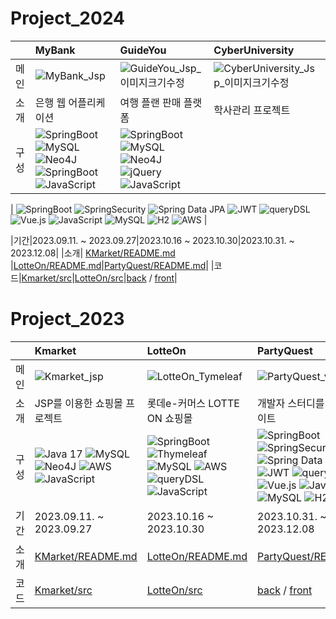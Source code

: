 
# Project_2024
|  |MyBank|GuideYou|CyberUniversity|
|:--------------------|:----|:----|:-----|
|메인|![MyBank_Jsp](https://github.com/Jincchus/Project/assets/136421962/00b337ce-84da-40b6-8427-7542c6e47edd)|![GuideYou_Jsp_이미지크기수정](https://github.com/Jincchus/Project/assets/136421962/70ece31b-d1df-4662-b064-0c61fb28eba4)|![CyberUniversity_Jsp_이미지크기수정](https://github.com/Jincchus/Project/assets/136421962/08233951-2721-4eb2-8f99-f2c25b2706ca)|
|소개|은행 웹 어플리케이션|여행 플랜 판매 플랫폼|학사관리 프로젝트|
|구성|![SpringBoot](https://img.shields.io/badge/springboot-%236DB33F) ![MySQL](https://img.shields.io/badge/MySQL-%2300f) ![Neo4J](https://img.shields.io/badge/JSP-008CC1) ![SpringBoot](https://img.shields.io/badge/spring-%236DB33F) ![JavaScript](https://img.shields.io/badge/javascript-%23323330) |![SpringBoot](https://img.shields.io/badge/springboot-%236DB33F) ![MySQL](https://img.shields.io/badge/MySQL-%2300f) ![Neo4J](https://img.shields.io/badge/JSP-008CC1) ![jQuery](https://img.shields.io/badge/jQuery-%236DB33F) ![JavaScript](https://img.shields.io/badge/javascript-%23323330) 

| ![SpringBoot](https://img.shields.io/badge/springboot-%236DB33F) ![SpringSecurity](https://img.shields.io/badge/SpringSecurity-%236DB33F) ![Spring Data JPA](https://img.shields.io/badge/Spring_Data_JPA-%236DB33F) ![JWT](https://img.shields.io/badge/JWT-black) ![queryDSL](https://img.shields.io/badge/queryDSL-%234a4a4a) ![Vue.js](https://img.shields.io/badge/vuejs-%2335495e)  ![JavaScript](https://img.shields.io/badge/javascript-%23323330)  ![MySQL](https://img.shields.io/badge/MySQL-%2300f) ![H2](https://img.shields.io/badge/H2-%23CC0000) ![AWS](https://img.shields.io/badge/AWS-%23FF9900)  |


|기간|2023.09.11. ~ 2023.09.27|2023.10.16 ~ 2023.10.30|2023.10.31. ~ 2023.12.08|
|소개| [KMarket/README.md](https://github.com/bllor/Project2023/blob/main/Project1_Kmarket/README.md) |[LotteOn/README.md](https://github.com/bllor/Project2023/blob/main/LotteON/README.md)|[PartyQuest/README.md](https://github.com/bllor/Project2023/blob/main/PartyQuest/README.md)|
|코드|[Kmarket/src](https://github.com/bllor/Project2023/tree/main/Project1_Kmarket)|[LotteOn/src](https://github.com/bllor/Project2023/tree/main/LotteON)|[back](https://github.com/bllor/Project2023/tree/main/PartyQuest/partyQuest_back) / [front](https://github.com/bllor/Project2023/tree/main/PartyQuest/partyQuest_front)|


# Project_2023
|  |Kmarket|LotteOn|PartyQuest|
|:--------------------|:----|:----|:-----|
|메인|![Kmarket_jsp](https://github.com/Jincchus/Project/assets/136421962/a658f05b-c61a-489e-937a-7b1250a47a46)|![LotteOn_Tymeleaf](https://github.com/Jincchus/Project/assets/136421962/6dc689d0-3700-49fa-8ab0-0a7ffbb0b90e)|![PartyQuest_vuejs](https://github.com/Jincchus/Project/assets/136421962/05e39c41-4528-40cc-81f0-b260242565be)|
|소개|JSP를 이용한 쇼핑몰 프로젝트|롯데e-커머스 LOTTE ON 쇼핑몰|개발자 스터디를 위한 웹사이트|
|구성|![Java 17](https://img.shields.io/badge/java17-%23ED8B00.svg) ![MySQL](https://img.shields.io/badge/MySQL-%2300f) ![Neo4J](https://img.shields.io/badge/JSP-008CC1) ![AWS](https://img.shields.io/badge/AWS-%23FF9900) ![JavaScript](https://img.shields.io/badge/javascript-%23323330) |![SpringBoot](https://img.shields.io/badge/spring-%236DB33F) ![Thymeleaf](https://img.shields.io/badge/Thymeleaf-%23005C0F) ![MySQL](https://img.shields.io/badge/MySQL-%2300f) ![AWS](https://img.shields.io/badge/AWS-%23FF9900) ![queryDSL](https://img.shields.io/badge/queryDSL-%234a4a4a) ![JavaScript](https://img.shields.io/badge/javascript-%23323330) | ![SpringBoot](https://img.shields.io/badge/spring-%236DB33F) ![SpringSecurity](https://img.shields.io/badge/SpringSecurity-%236DB33F) ![Spring Data JPA](https://img.shields.io/badge/Spring_Data_JPA-%236DB33F) ![JWT](https://img.shields.io/badge/JWT-black) ![queryDSL](https://img.shields.io/badge/queryDSL-%234a4a4a) ![Vue.js](https://img.shields.io/badge/vuejs-%2335495e)  ![JavaScript](https://img.shields.io/badge/javascript-%23323330)  ![MySQL](https://img.shields.io/badge/MySQL-%2300f) ![H2](https://img.shields.io/badge/H2-%23CC0000) ![AWS](https://img.shields.io/badge/AWS-%23FF9900)  |
|기간|2023.09.11. ~ 2023.09.27|2023.10.16 ~ 2023.10.30|2023.10.31. ~ 2023.12.08|
|소개| [KMarket/README.md](https://github.com/bllor/Project2023/blob/main/Project1_Kmarket/README.md) |[LotteOn/README.md](https://github.com/bllor/Project2023/blob/main/LotteON/README.md)|[PartyQuest/README.md](https://github.com/bllor/Project2023/blob/main/PartyQuest/README.md)|
|코드|[Kmarket/src](https://github.com/bllor/Project2023/tree/main/Project1_Kmarket)|[LotteOn/src](https://github.com/bllor/Project2023/tree/main/LotteON)|[back](https://github.com/bllor/Project2023/tree/main/PartyQuest/partyQuest_back) / [front](https://github.com/bllor/Project2023/tree/main/PartyQuest/partyQuest_front)|
